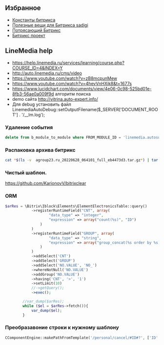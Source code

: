 ## Избранное
* [Константы битрикса](https://dev.1c-bitrix.ru/api_help/main/general/constants.php)
* [Полезные вещи для Битрикса sadigi](https://github.com/sidigi/bitrix-info)
* [Потрясающий Битрикс](https://github.com/awesomebitrix/awesome-bitrix)
* [Битрикс проект](https://github.com/regiomedia/bitrix-project)

 ## LineMedia help
 * https://help.linemedia.ru/services/learning/course.php?COURSE_ID=4&INDEX=Y
 * http://auto.linemedia.ru/cms/video
 * https://www.youtube.com/watch?v=zB8mcpunMew
 * https://www.youtube.com/watch?v=4hevVnHXik8&t=1677s
 * https://www.lucidchart.com/documents/view/4e06-0c98-525bd01e-8fb3-56ae0a009f9d алгоритм поиска
 * demo сайта http://vitrina.auto-expert.info/
 * Для debug установить файл LinemediaAutoDebug::setOutputFilename($_SERVER['DOCUMENT_ROOT'] . '/__lm.log'); 
### Удаление события
```sql
delete from b_module_to_module where FROM_MODULE_ID = 'linemedia.autosuppliers' and MESSAGE_ID = 'OnAfterAdminMenuBuild';
```
### Распаковка архива битрикс
```sh
cat *$(ls -v  agroup23.ru_20220628_064101_full_eb4473d3.tar.gz*) | tar xzf -
```
### Чистый шаблон.
https://github.com/KarionovV/bitrixclear
### ORM
```php
$arRes = \Bitrix\Iblock\Elements\ElementElectronicsTable::query()
            ->registerRuntimeField("CNT", array(
                    "data_type" => "integer",
                    "expression" => array("count(%s)", "ID")
                )
            )
            ->registerRuntimeField("GROUP", array(
                    "data_type" => "string",
                    "expression" => array("group_concat(%s order by %s)", "ID", "ID")
                )
            )
            ->addSelect('CNT')
            ->addSelect('GROUP')
            ->addSelect('NO.VALUE', 'NO_')
            ->whereNotNull('NO.VALUE')
            ->addGroup('NO.VALUE')
            ->having('CNT', '>', '1')
            ->setLimit(10)
            //->getQuery();
            ->exec();

        //var_dump($arRes);
        while ($el = $arRes->fetch()){
            var_dump($el);
        }
   ```     
### Преобразавоние строки к нужному шаблону
```php
CComponentEngine::makePathFromTemplate('/personal/cancel/#ID#?', ['ID' => 6666])
```
